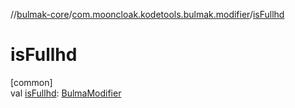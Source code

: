 //[bulmak-core](../../index.md)/[com.mooncloak.kodetools.bulmak.modifier](index.md)/[isFullhd](is-fullhd.md)

# isFullhd

[common]\
val [isFullhd](is-fullhd.md): [BulmaModifier](-bulma-modifier/index.md)
